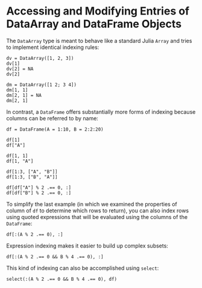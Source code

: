 # Accessing and Modifying Entries of DataArray and DataFrame Objects

The `DataArray` type is meant to behave like a standard Julia `Array` and tries to implement identical indexing rules:

	dv = DataArray([1, 2, 3])
	dv[1]
	dv[2] = NA
	dv[2]

	dm = DataArray([1 2; 3 4])
	dm[1, 1]
	dm[2, 1] = NA
	dm[2, 1]

In contrast, a `DataFrame` offers substantially more forms of indexing because columns can be referred to by name:

	df = DataFrame(A = 1:10, B = 2:2:20)

	df[1]
	df["A"]

	df[1, 1]
	df[1, "A"]

	df[1:3, ["A", "B"]]
	df[1:3, ["B", "A"]]

	df[df["A"] % 2 .== 0, :]
	df[df["B"] % 2 .== 0, :]

To simplify the last example (in which we examined the properties of column of `df` to determine which rows to return), you can also index rows using quoted expressions that will be evaluated using the columns of the `DataFrame`:

	df[:(A % 2 .== 0), :]

Expression indexing makes it easier to build up complex subsets:

	df[:(A % 2 .== 0 && B % 4 .== 0), :]

This kind of indexing can also be accomplished using `select`:

	select(:(A % 2 .== 0 && B % 4 .== 0), df)

